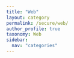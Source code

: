 ```yaml
---
title: "Web"
layout: category
permalink: /secure/web/
author_profile: true
taxonomy: Web
sidebar:
  nav: "categories"
---
```

